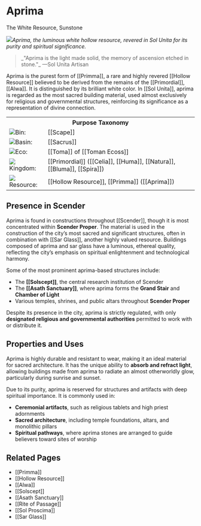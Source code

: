 <!-- wiki-header-section:start -->
# Aprima
<p class="nickname">The White Resource, Sunstone</p>

<img src="wiki_images/Aprima.png"><i>Aprima, the luminous white hollow resource, revered in Sol Unita for its purity and spiritual significance.</i></img>

<blockquote class="wiki-quote">
    _"Aprima is the light made solid, the memory of ascension etched in stone."_  
    <span class="wiki-quote-attribution">—Sol Unita Artisan</span>
</blockquote>

Aprima is the purest form of [[Primma]], a rare and highly revered [[Hollow Resource]] believed to be derived from the remains of the [[Primordial]], [[Alwa]]. It is distinguished by its brilliant white color. In [[Sol Unita]], aprima is regarded as the most sacred building material, used almost exclusively for religious and governmental structures, reinforcing its significance as a representation of divine connection.
<!-- wiki-header-section:end -->

<!-- taxonomy-table-section:start -->
<div class="taxonomy-table">
  <table>
    <tr>
      <th colspan="3">Purpose Taxonomy</th>
    </tr>
    <tr>
      <td class="taxon-label"><img src="svg/bin.svg" class="taxon-icon">Bin:</td>
      <td class="taxon-content" colspan="2">[[Scape]]</td>
    </tr>
    <tr>
      <td class="taxon-label"><img src="svg/basin.svg" class="taxon-icon">Basin:</td>
      <td class="taxon-content" colspan="2">[[Sacrus]]</td>
    </tr>
    <tr>
      <td class="taxon-label"><img src="svg/eco.svg" class="taxon-icon">Eco:</td>
      <td class="taxon-content" colspan="2">[[Toma]] of [[Toman Ecoss]]</td>
    </tr>
    <tr>
      <td class="taxon-label"><img src="svg/kingdom.svg" class="taxon-icon">Kingdom:</td>
      <td class="taxon-content" colspan="2">[[Primordial]] ([[Celia]], [[Huma]], [[Natura]], [[Bluma]], [[Spira]])</td>
    </tr>
    <tr>
      <td class="taxon-label"><img src="svg/resource_icon.png" class="taxon-icon">Resource:</td>
      <td class="taxon-content" colspan="2">[[Hollow Resource]], [[Primma]] ([[Aprima]])</td>
    </tr>
  </table>
</div>
<!-- taxonomy-table-section:end -->

## Presence in Scender

Aprima is found in constructions throughout [[Scender]], though it is most concentrated within **Scender Proper**. The material is used in the construction of the city’s most sacred and significant structures, often in combination with [[Sar Glass]], another highly valued resource. Buildings composed of aprima and sar glass have a luminous, ethereal quality, reflecting the city’s emphasis on spiritual enlightenment and technological harmony.

Some of the most prominent aprima-based structures include:

- The **[[Solscept]]**, the central research institution of Scender
- The **[[Asath Sanctuary]]**, where aprima forms the **Grand Stair** and **Chamber of Light**
- Various temples, shrines, and public altars throughout **Scender Proper**

Despite its presence in the city, aprima is strictly regulated, with only **designated religious and governmental authorities** permitted to work with or distribute it.

## Properties and Uses

Aprima is highly durable and resistant to wear, making it an ideal material for sacred architecture. It has the unique ability to **absorb and refract light**, allowing buildings made from aprima to radiate an almost otherworldly glow, particularly during sunrise and sunset.

Due to its purity, aprima is reserved for structures and artifacts with deep spiritual importance. It is commonly used in:

- **Ceremonial artifacts**, such as religious tablets and high priest adornments
- **Sacred architecture**, including temple foundations, altars, and monolithic pillars
- **Spiritual pathways**, where aprima stones are arranged to guide believers toward sites of worship


## Related Pages

- [[Primma]]
- [[Hollow Resource]]
- [[Alwa]]
- [[Solscept]]
- [[Asath Sanctuary]]
- [[Rite of Passage]]
- [[Sol Proscima]]
- [[Sar Glass]]